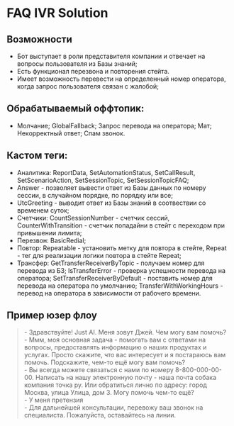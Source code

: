 # FAQ IVR Solution
## Возможности
- Бот выступает в роли представителя компании и отвечает на вопросы пользователя из Базы знаний;
- Есть функционал перезвона и повторения стейта.
- Имеет возможность перевести на определенный номер оператора, когда запрос пользователя связан с жалобой;
## Обрабатываемый оффтопик:
- Молчание; GlobalFallback; Запрос перевода на оператора; Мат; Некорректный ответ; Спам звонок.
## Кастом теги:
 - Аналитика: ReportData, SetAutomationStatus, SetCallResult, SetScenarioAction, SetSessionTopic, SetSessionTopicFAQ;
 - Answer - позволяет вывести ответ из Базы данных по номеру сессии, в случайном порядке, по порядку или все;
 - UtcGreeting - выводит ответ из Базы знаний в соотвествии со временем суток;
 - Счетчики: CountSessionNumber - счетчик сессий, CounterWithTransition - счетчик попадайни в стейт с переходом при привышении лимита;
 - Перезвон: BasicRedial;
 - Повтор: Repeatable - установить метку для повтора в стейте, Repeat - тег для реализации логики повтора в стейте Repeat;
 - Трансфер: GetTransferReceiverByTopic - получаем номер для перевода из БЗ; IsTransferError - проверка успешности перевода на оператора; SetTransferReceiverByDefault - поставить номер для перевода на оператора по умолчанию; TransferWithWorkingHours - перевод на оператора в зависимости от рабочего времени.
## Пример юзер флоу
> \- Здравствуйте! Just AI. Меня зовут Джей. Чем могу вам помочь?  
\- Ммм, моя основная задача - помогать вам с ответами на вопросы, предоставлять информацию о наших продуктах и услугах. Просто скажите, что вас интересует и я постараюсь вам помочь. Подскажите, чем-то ещё могу вам помочь?  
\- Вы всегда можете связаться с нами по номеру 8-800-000-00-00. Написать на нашу электронную почту - наша почта собака компания точка ру. Или обратиться лично по адресу: город Москва, улица Улица, дом 3. Могу помочь чем-то ещё?  
\- У меня претензия  
\- Для дальнейшей консультации, перевожу ваш звонок на специалиста. Пожалуйста, оставайтесь на линии.
